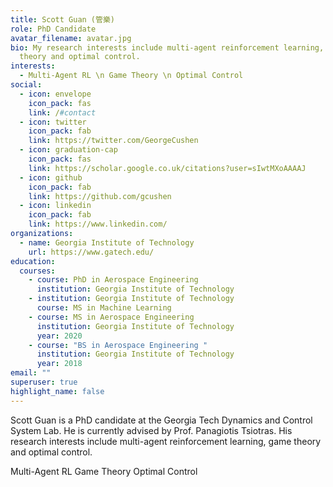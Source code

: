 ```yaml
---
title: Scott Guan (管樂)
role: PhD Candidate
avatar_filename: avatar.jpg
bio: My research interests include multi-agent reinforcement learning, game
  theory and optimal control.
interests:
  - Multi-Agent RL \n Game Theory \n Optimal Control
social:
  - icon: envelope
    icon_pack: fas
    link: /#contact
  - icon: twitter
    icon_pack: fab
    link: https://twitter.com/GeorgeCushen
  - icon: graduation-cap
    icon_pack: fas
    link: https://scholar.google.co.uk/citations?user=sIwtMXoAAAAJ
  - icon: github
    icon_pack: fab
    link: https://github.com/gcushen
  - icon: linkedin
    icon_pack: fab
    link: https://www.linkedin.com/
organizations:
  - name: Georgia Institute of Technology
    url: https://www.gatech.edu/
education:
  courses:
    - course: PhD in Aerospace Engineering
      institution: Georgia Institute of Technology
    - institution: Georgia Institute of Technology
      course: MS in Machine Learning
    - course: MS in Aerospace Engineering
      institution: Georgia Institute of Technology
      year: 2020
    - course: "BS in Aerospace Engineering "
      institution: Georgia Institute of Technology
      year: 2018
email: ""
superuser: true
highlight_name: false
---
```

Scott Guan is a PhD candidate at the Georgia Tech Dynamics and Control System Lab. He is currently advised by Prof. Panagiotis Tsiotras. His research interests include multi-agent reinforcement learning, game theory and optimal control.

Multi-Agent RL Game Theory Optimal Control
